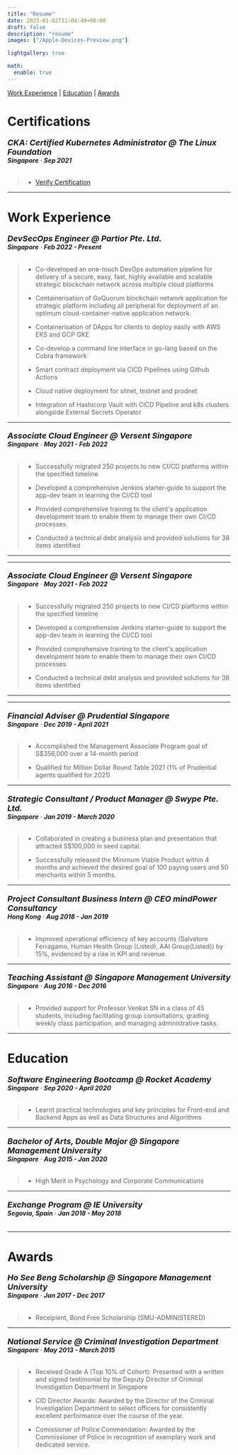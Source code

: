 ```yaml
---
title: "Resume"
date: 2023-01-02T11:04:49+08:00
draft: false
description: "resume"
images: ["/Apple-Devices-Preview.png"]

lightgallery: true

math:
  enable: true
---
```


[Work Experience](#work-experience) | [Education](#education) | [Awards](#awards)

# Certifications

###### <font size="4.5"> **CKA: Certified Kubernetes Administrator @ The Linux Foundation** </font> <div style="text-align: left"> **Singapore** · **Sep 2021** </div>

> - [Verify Certification](https://www.credly.com/badges/0d7f4c1e-8c59-4aec-8a43-e4400e0d2079?source=linked_in_profile)

---

# Work Experience

###### <font size="4.5"> **DevSecOps Engineer @ Partior Pte. Ltd.** </font> <div style="text-align: left"> **Singapore** · **Feb 2022 - Present** </div>

> - Co-developed an one-touch DevOps automation pipeline for delivery of a secure, easy, fast, highly available and scalable strategic blockchain network across multiple cloud platforms
>
> - Containerisation of GoQuorum blockchain network application for strategic platform including all peripheral for deployment of an optimum cloud-container-native application network.
>
> - Containerisation of DApps for clients to deploy easily with AWS EKS and GCP GKE
>
> - Co-develop a command line interface in go-lang based on the Cobra framework
>
> - Smart contract deployment via CICD Pipelines using Github Actions
>
> - Cloud native deployment for sitnet, testnet and prodnet
>
> - Integration of Hashicorp Vault with CICD Pipeline and k8s clusters alongside External Secrets Operator

---

###### <font size="4.5"> **Associate Cloud Engineer @ Versent Singapore** </font> <div style="text-align: left"> **Singapore** · **May 2021 - Feb 2022** </div>

> - Successfully migrated 250 projects to new CI/CD platforms within the specified timeline
>
> - Developed a comprehensive Jenkins starter-guide to support the app-dev team in learning the CI/CD tool
>
> - Provided comprehensive training to the client's application development team to enable them to manage their own CI/CD processes
>
> - Conducted a technical debt analysis and provided solutions for 38 items identified

---

---

###### <font size="4.5"> **Associate Cloud Engineer @ Versent Singapore** </font> <div style="text-align: left"> **Singapore** · **May 2021 - Feb 2022** </div>

> - Successfully migrated 250 projects to new CI/CD platforms within the specified timeline
>
> - Developed a comprehensive Jenkins starter-guide to support the app-dev team in learning the CI/CD tool
>
> - Provided comprehensive training to the client's application development team to enable them to manage their own CI/CD processes
>
> - Conducted a technical debt analysis and provided solutions for 38 items identified

---

---

###### <font size="4.5"> **Financial Adviser @ Prudential Singapore** </font> <div style="text-align: left"> **Singapore** · **Dec 2019 - April 2021** </div>

> - Accomplished the Management Associate Program goal of S$356,000 over a 14-month period
>
> - Qualified for Million Dollar Round Table 2021 (1% of Prudential agents qualified for 2021)

---

###### <font size="4.5"> **Strategic Consultant / Product Manager @ Swype Pte. Ltd.**</font> <div style="text-align: left"> **Singapore** · **Jan 2019 - March 2020** </div>

> - Collaborated in creating a business plan and presentation that attracted S$100,000 in seed capital.
>
> - Successfully released the Minimum Viable Product within 4 months and achieved the desired goal of 100 paying users and 50 merchants within 5 months.

---

###### <font size="4.5"> **Project Consultant Business Intern @ CEO mindPower Consultancy**</font> <div style="text-align: left"> **Hong Kong** · **Aug 2018 - Jan 2019** </div>

> - Improved operational efficiency of key accounts (Salvatore Ferragamo, Human Health Group (Listed), AAI Group(Listed)) by 15%, evidenced by a rise in KPI and revenue.

---

###### <font size="4.5"> **Teaching Assistant @ Singapore Management University**</font> <div style="text-align: left"> **Singapore** · **Aug 2016 - Dec 2016** </div>

> - Provided support for Professor Venkat SN in a class of 45 students, including facilitating group consultations, grading weekly class participation, and managing administrative tasks.

---

# Education

###### <font size="4.5"> **Software Engineering Bootcamp @ Rocket Academy**</font> <div style="text-align: left"> **Singapore** · **Sep 2020 - April 2020** </div>

> - Learnt practical technologies and key principles for Front-end and Backend Apps as well as Data Structures and Algorithms

---

###### <font size="4.5"> **Bachelor of Arts, Double Major @ Singapore Management University**</font> <div style="text-align: left"> **Singapore** · **Aug 2015 - Jan 2020** </div>

> - High Merit in Psychology and Corporate Communications

---

###### <font size="4.5"> **Exchange Program @ IE University**</font> <div style="text-align: left"> **Segovia, Spain** · **Jan 2018 - May 2018** </div>

---

# Awards

###### <font size="4.5"> **Ho See Beng Scholarship @ Singapore Management University**</font> <div style="text-align: left"> **Singapore** · **Jan 2017 - Dec 2017** </div>

> - Receipient, Bond Free Scholarship (SMU-ADMINISTERED)

---

###### <font size="4.5"> **National Service @ Criminal Investigation Department**</font> <div style="text-align: left"> **Singapore** · **May 2013 - March 2015** </div>

> - Received Grade A (Top 10% of Cohort): Presented with a written and signed testimonial by the Deputy Director of Criminal Investigation Department in Singapore
>
> - CID Director Awards: Awarded by the Director of the Criminal Investigation Department to select officers for consistently excellent performance over the course of the year.
>
> - Comissioner of Police Commendation: Awarded by the Commissioner of Police in recognition of exemplary work and dedicated service.
